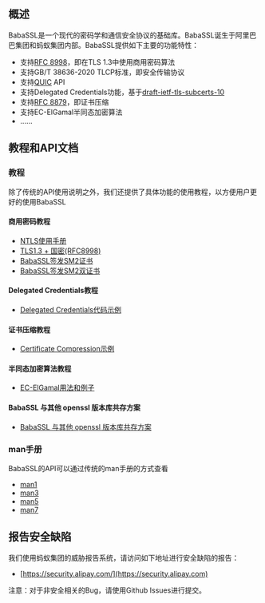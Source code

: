 ## 概述

BabaSSL是一个现代的密码学和通信安全协议的基础库。BabaSSL诞生于阿里巴巴集团和蚂蚁集团内部。BabaSSL提供如下主要的功能特性：

  * 支持[RFC 8998](https://datatracker.ietf.org/doc/html/rfc8998)，即在TLS 1.3中使用商用密码算法
  * 支持GB/T 38636-2020 TLCP标准，即安全传输协议
  * 支持[QUIC](https://datatracker.ietf.org/doc/html/rfc9000) API
  * 支持Delegated Credentials功能，基于[draft-ietf-tls-subcerts-10](https://www.ietf.org/archive/id/draft-ietf-tls-subcerts-10.txt)
  * 支持[RFC 8879](https://datatracker.ietf.org/doc/rfc8879/)，即证书压缩
  * 支持EC-ElGamal半同态加密算法
  * ……

## 教程和API文档

### 教程

除了传统的API使用说明之外，我们还提供了具体功能的使用教程，以方便用户更好的使用BabaSSL

#### 商用密码教程

* [NTLS使用手册](Tutorial/SM/ntls.md)
* [TLS1.3 + 国密(RFC8998)](Tutorial/SM/8998.md)
* [BabaSSL签发SM2证书](Tutorial/SM/sm2-gen.md)
* [BabaSSL签发SM2双证书](Tutorial/SM/dual-sm2-gen.md)

#### Delegated Credentials教程

* [Delegated Credentials代码示例](Tutorial/DC/sample.md)

#### 证书压缩教程

* [Certificate Compression示例](Tutorial/cert_compression/sample.md)

#### 半同态加密算法教程

* [EC-ElGamal用法和例子](Tutorial/PHE/ec-elgamal-sample.md)

#### BabaSSL 与其他 openssl 版本库共存方案

* [BabaSSL 与其他 openssl 版本库共存方案](Tutorial/misc/depends-on-both-babassl-and-openssl.md)

### man手册

BabaSSL的API可以通过传统的man手册的方式查看

* [man1](API/man1.md)
* [man3](API/man3.md)
* [man5](API/man5.md)
* [man7](API/man7.md)

## 报告安全缺陷

我们使用蚂蚁集团的威胁报告系统，请访问如下地址进行安全缺陷的报告：

 * [https://security.alipay.com/](https://security.alipay.com)

注意：对于非安全相关的Bug，请使用Github Issues进行提交。
